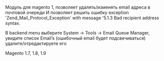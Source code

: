 Модуль для magento 1, позволяет удалять/изменять email адреса в почтовой очереди
И позволяет решить ошибку exception 'Zend_Mail_Protocol_Exception' with message '5.1.3 Bad recipient address syntax. 

В backend menu выберите  System -> Tools -> Email Queue Manager, увидите  список Email’s (ошибочный email будет подсвечиваться) удалите/отредактируете его

Magento 1.7, 1.8, 1.9
